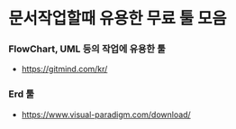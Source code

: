 # 문서작업할때 유용한 무료 툴 모음

### FlowChart, UML 등의 작업에 유용한 툴 
- https://gitmind.com/kr/

### Erd 툴
- https://www.visual-paradigm.com/download/